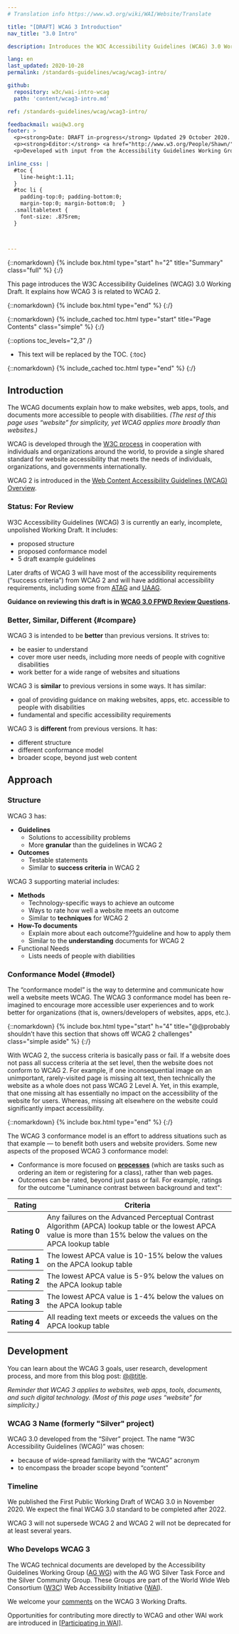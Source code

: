 ```yaml
---
# Translation info https://www.w3.org/wiki/WAI/Website/Translate

title: "[DRAFT] WCAG 3 Introduction"
nav_title: "3.0 Intro"

description: Introduces the W3C Accessibility Guidelines (WCAG) 3.0 Working Draft. WCAG documents explain how to make the web more accessible to people with disabilities.

lang: en
last_updated: 2020-10-28
permalink: /standards-guidelines/wcag/wcag3-intro/

github:
  repository: w3c/wai-intro-wcag
  path: 'content/wcag3-intro.md'

ref: /standards-guidelines/wcag/wcag3-intro/

feedbackmail: wai@w3.org
footer: >
  <p><strong>Date: DRAFT in-progress</strong> Updated 29 October 2020. </p>
  <p><strong>Editor:</strong> <a href="http://www.w3.org/People/Shawn/">Shawn Lawton Henry</a>. Contributors: Jeanne Spellman.</p>
  <p>Developed with input from the Accessibility Guidelines Working Group (<a href="https://www.w3.org/WAI/about/groups/agwg/">AG WG</a>), Silver Task Force, Silver Community Group, and the Education and Outreach Working Group (<a href="https://www.w3.org/WAI/about/groups/eowg/">EOWG</a>).</p>

inline_css: |
  #toc {
    line-height:1.11;
  }
  #toc li {
    padding-top:0; padding-bottom:0;
    margin-top:0; margin-bottom:0;  }
  .smalltabletext {
    font-size: .875rem;
  }



---
```


{::nomarkdown}
{% include box.html type="start" h="2" title="Summary" class="full" %}
{:/}

This page introduces the W3C Accessibility Guidelines (WCAG) 3.0 Working Draft. It explains how WCAG 3 is related to WCAG 2.

{::nomarkdown}
{% include box.html type="end" %}
{:/}

{::nomarkdown}
{% include_cached toc.html type="start" title="Page Contents" class="simple" %}
{:/}

{::options toc_levels="2,3" /}

-   This text will be replaced by the TOC.
{:toc}

{::nomarkdown}
{% include_cached toc.html type="end" %}
{:/}

## Introduction

The WCAG documents explain how to make websites, web apps, tools, and documents more accessible to people with disabilities. _(The rest of this page uses “website” for simplicity, yet WCAG applies more broadly than websites.)_

WCAG is developed through the [W3C process](https://www.w3.org/WAI/standards-guidelines/w3c-process/) in cooperation with individuals and organizations around the world, to provide a single shared standard for website accessibility that meets the needs of individuals, organizations, and governments internationally.

WCAG 2 is introduced in the [Web Content Accessibility Guidelines (WCAG) Overview](https://www.w3.org/WAI/standards-guidelines/wcag/).

### Status: For Review

W3C Accessibility Guidelines (WCAG) 3 is currently an early, incomplete, unpolished Working Draft. It includes:
* proposed structure
* proposed conformance model
* 5 draft example guidelines

Later drafts of WCAG 3 will have most of the accessibility requirements (“success criteria”) from WCAG 2 and will have additional accessibility requirements, including some from <abbr title="Authoring Tool Accessibility Guidelines">[ATAG](https://www.w3.org/WAI/standards-guidelines/atag/)</abbr> and <abbr title="User Agent Accessibility Guidelines">[UAAG](https://www.w3.org/TR/UAAG20/)</abbr>.

**Guidance on reviewing this draft is in [WCAG 3.0 FPWD Review Questions](@@).**


### Better, Similar, Different {#compare}

WCAG 3 is intended to be **better** than previous versions. It strives to:
* be easier to understand
* cover more user needs, including more needs of people with cognitive disabilities
* work better for a wide range of websites and situations

WCAG 3 is **similar** to previous versions in some ways. It has similar:
* goal of providing guidance on making websites, apps, etc. accessible to people with disabilities
* fundamental and specific accessibility requirements

WCAG 3 is **different** from previous versions. It has:
* different structure
* different conformance model
* broader scope, beyond just web content

## Approach

### Structure
WCAG 3 has:
* **Guidelines**
   * Solutions to accessibility problems
   * More **granular** than the guidelines in WCAG 2
* **Outcomes**
   * Testable statements
   * Similar to **success criteria** in WCAG 2

WCAG 3 supporting material includes:
* **Methods**
   * Technology-specific ways to achieve an outcome
   * Ways to rate how well a website meets an outcome
   * Similar to **techniques** for WCAG 2
* **How-To documents**
   * Explain more about each outcome??guideline and how to apply them
   * Similar to the **understanding** documents for WCAG 2
* Functional Needs
   * Lists needs of people with diabilities

### Conformance Model {#model}

The “conformance model” is the way to determine and communicate how well a website meets WCAG. The WCAG 3 conformance model has been re-imagined to encourage more accessible user experiences and to work better for organizations (that is, owners/developers of websites, apps, etc.).

{::nomarkdown}
{% include box.html type="start" h="4" title="@@probably shouldn’t have this section that shows off WCAG 2 challenges" class="simple aside" %}
{:/}

With WCAG 2, the success criteria is basically pass or fail. If a website does not pass all success criteria at the set level, then the website does not conform to WCAG 2. For example, if one inconsequential image on an unimportant, rarely-visited page is missing alt text, then technically the website as a whole does not pass WCAG 2 Level A. Yet, in this example, that one missing alt has essentially no impact on the accessibility of the website for users. Whereas, missing alt elsewhere on the website could significantly impact accessibility.

{::nomarkdown}
{% include box.html type="end" %}
{:/}

The WCAG 3 conformance model is an effort to address situations such as that example &mdash; to benefit both users and website providers. Some new aspects of the proposed WCAG 3 conformance model:
* Conformance is more focused on **[processes](@@)** (which are tasks such as ordering an item or registering for a class), rather than web pages.
* Outcomes can be rated, beyond just pass or fail. For example, ratings for the outcome "Luminance contrast between background and text":

<table class="dense quiet smalltabletext rating-table" summary="Rating scale for &quot;Luminance contrast between background and text&quot;">
  <thead>
    <tr>
      <th scope="col">Rating</th>
      <th scope="col">Criteria</th>
    </tr>
  </thead>
  <tbody>
    <tr>
      <th scope="row">Rating&nbsp;0</th>
      <td>Any failures on the Advanced Perceptual Contrast Algorithm (APCA) lookup table or the lowest APCA value is more than 15% below the values on the APCA lookup table</td>
    </tr>
    <tr>
      <th scope="row">Rating&nbsp;1</th>
      <td>The lowest APCA value is 10-15% below the values on the APCA lookup table</td>
    </tr>
    <tr>
      <th scope="row">Rating&nbsp;2</th>
      <td>The lowest APCA value is 5-9% below the values on the APCA lookup table</td>
    </tr>
    <tr>
      <th scope="row">Rating&nbsp;3</th>
      <td>The lowest APCA value is 1-4% below the values on the APCA lookup table</td>
    </tr>
    <tr>
      <th scope="row">Rating&nbsp;4</th>
      <td>All reading text meets or exceeds the values on the APCA lookup table </td>
    </tr>
  </tbody>
</table>


## Development

You can learn about the WCAG 3 goals, user research, development process, and more from this blog post: [@@title](https://www.w3.org/blog/@@).

_Reminder that WCAG 3 applies to websites, web apps, tools, documents, and such digital technology. (Most of this page uses “website” for simplicity.)_

### WCAG 3 Name (formerly "Silver" project)

WCAG 3.0 developed from the “Silver” project. The name “W3C Accessibility Guidelines (WCAG)” was chosen:
* because of wide-spread familiarity with the “WCAG” acronym
* to encompass the broader scope beyond “content”

### Timeline

We published the First Public Working Draft of WCAG 3.0 in November 2020. We expect the final WCAG 3.0 standard to be completed after 2022.

WCAG 3 will not supersede WCAG 2 and WCAG 2 will not be deprecated for at least several years.

### Who Develops WCAG 3

The WCAG technical documents are developed by the Accessibility Guidelines Working Group ([AG WG](https://www.w3.org/WAI/GL/)) with the AG WG Silver Task Force and the Silver Community Group. These Groups are part of the World Wide Web Consortium ([W3C](http://www.w3.org)) Web Accessibility Initiative ([WAI](https://www.w3.org/WAI/)).

We welcome your [comments](/standards-guidelines/wcag/commenting/) on the WCAG 3 Working Drafts.

Opportunities for contributing more directly to WCAG and other WAI work are introduced in [[Participating in WAI]](/about/participating/).
